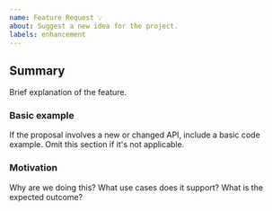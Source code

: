```yaml
---
name: Feature Request 💡
about: Suggest a new idea for the project.
labels: enhancement
---
```

## Summary
Brief explanation of the feature.
### Basic example
If the proposal involves a new or changed API, include a basic code example. Omit this section if it's not applicable.
### Motivation
Why are we doing this? What use cases does it support? What is the expected outcome?